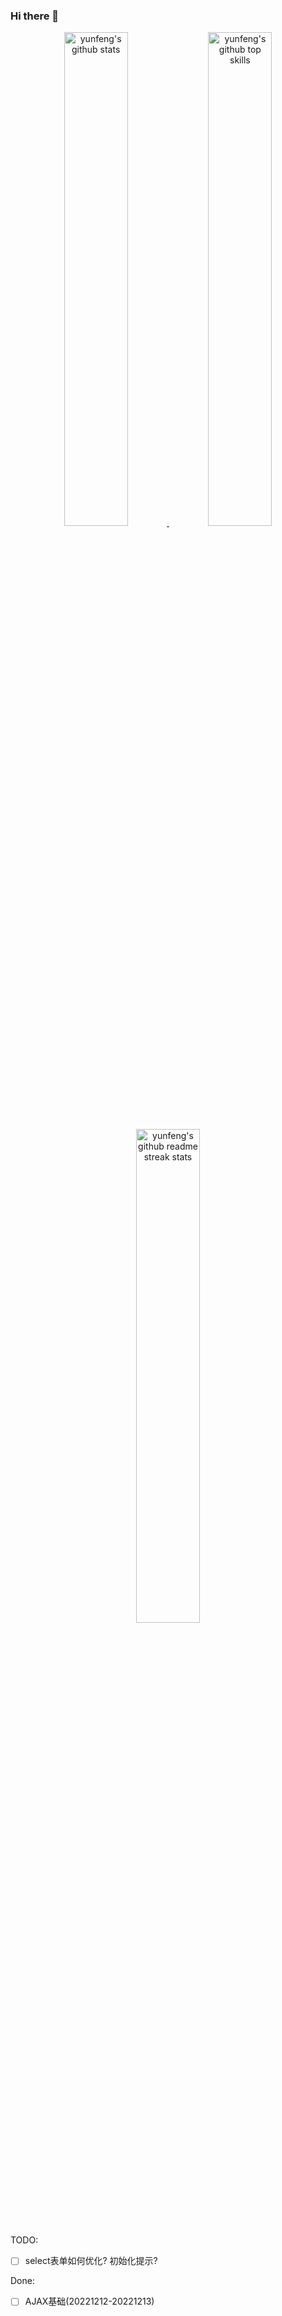 ### Hi there 👋

<!--
**C-Yunfeng/c-yunfeng** is a ✨ _special_ ✨ repository because its `README.md` (this file) appears on your GitHub profile.

Here are some ideas to get you started:

- 🔭 I’m currently working on ...
- 🌱 I’m currently learning ...
- 👯 I’m looking to collaborate on ...
- 🤔 I’m looking for help with ...
- 💬 Ask me about ...
- 📫 How to reach me: ...
- 😄 Pronouns: ...
- ⚡ Fun fact: ...
-->


<p align="center">
	<a href="https://github.com/c-yunfeng" target="_blank">
		<img src="https://github-readme-stats.vercel.app/api?username=c-yunfeng&show_icons=true" width="45%" alt="yunfeng's github stats"/>
	</a>
	<a href="https://github.com/c-yunfeng" target="_blank">
		<img src="https://github-readme-stats.vercel.app/api/top-langs/?username=c-yunfeng&layout=compact&hide=html" width="45%" alt="yunfeng's github top skills"/>
	</a>
	<a href="https://github.com/c-yunfeng" target="_blank">
		<img src="https://github-readme-streak-stats.herokuapp.com/?user=c-yunfeng" width="45%" alt="yunfeng's github readme streak stats"/>
	</a>
</p>

TODO:
- [ ] select表单如何优化? 初始化提示?

Done:
- [ ] AJAX基础(20221212-20221213)
